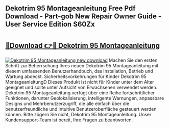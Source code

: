 ## Dekotrim 95 Montageanleitung Free Pdf Download - Part-gob New Repair Owner Guide - User Service Edition S60Zx

# <h2><a href="http://df7w56.blite.top/?on=Dekotrim+95+Montageanleitung">🔗Download 👉🔴 Dekotrim 95 Montageanleitung</a></h2>

[![Dekotrim 95 Montageanleitung new download](https://i.imgur.com/lujVjoI.png)](http://df7w56.blite.top/?on=Dekotrim+95+Montageanleitung)
Machen Sie den ersten Schritt zur Beherrschung Ihres neuen Dekotrim 95 Montageanleitung mit diesem umfassenden Benutzerhandbuch, das Installation, Betrieb und Wartung abdeckt. Sicherheitsvorkehrungen für Kinder Dekotrim 95 MontageanleitungD Dieses Produkt ist nicht für Kinder unter dem Alter geeignet und sollte unter Aufsicht von Erwachsenen verwendet werden. Dekotrim 95 Montageanleitung verfügt über eine Reihe fortschrittlicher Funktionen, darunter Geolokalisierung, intelligente Warnungen, anpassbare Designs und Mehrbenutzerzugriff, die alle einfach über die benutzerfreundliche und intuitive Benutzeroberfläche gesteuert werden können. Bitte zögern Sie nicht, Dekotrim 95 Montageanleitung. Unser Kundensupport-Team ist bereit, Ihre Fragen zu beantworten.
